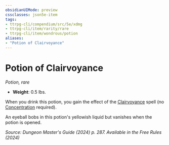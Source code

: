 ```yaml
---
obsidianUIMode: preview
cssclasses: json5e-item
tags:
- ttrpg-cli/compendium/src/5e/xdmg
- ttrpg-cli/item/rarity/rare
- ttrpg-cli/item/wondrous/potion
aliases: 
- "Potion of Clairvoyance"
---
```

# Potion of Clairvoyance
*Potion, rare*  

- **Weight**: 0.5 lbs.

When you drink this potion, you gain the effect of the [Clairvoyance](clairvoyance-xphb.md) spell (no [Concentration](conditions.md#Concentration) required).

An eyeball bobs in this potion's yellowish liquid but vanishes when the potion is opened.

*Source: Dungeon Master's Guide (2024) p. 287. Available in the Free Rules (2024)*